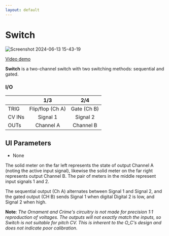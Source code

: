 ```yaml
---
layout: default
---
```

# Switch

![Screenshot 2024-06-13 15-43-19](https://github.com/djphazer/O_C-Phazerville/assets/109086194/d2f17800-b343-4bbb-b6ab-44d38d48dce1)

[Video demo](https://youtu.be/juu65pJyXlY)

**Switch** is a two-channel switch with two switching methods: sequential and gated. 

### I/O

|        | 1/3 | 2/4 |
| ------ | :-: | :-: |
| TRIG   |  Flip/flop (Ch A)   |   Gate (Ch B)  |
| CV INs |  Signal 1   |   Signal 2  |
| OUTs   |  Channel A   |   Channel B  |


## UI Parameters
* None

The solid meter on the far left represents the state of output Channel A (noting the active input signal), likewise the solid meter on the far right represents output Channel B. The pair of meters in the middle represent input signals 1 and 2.

The sequential output (Ch A) alternates between Signal 1 and Signal 2, and the gated output (CH B) sends Signal 1 when digital Digital 2 is low, and Signal 2 when high.

**Note**: _The Ornament and Crime's circuitry is not made for precision 1:1 reproduction of voltages. The outputs will not exactly match the inputs, so Switch is not suitable for pitch CV. This is inherent to the O_C's design and does not indicate poor calibration._
